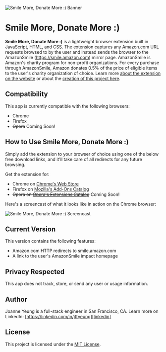![Smile More, Donate More :) Banner](https://github.com/jttyeung/smile-more-donate-more/blob/master/screenshots/smilemore-1400x560.png?raw=true)

Smile More, Donate More :)
======

**Smile More, Donate More :)** is a lightweight browser extension built in JavaScript, HTML, and CSS. The extension captures any Amazon.com URL requests browsed to by the user and instead sends the browser to the AmazonSmile (https://smile.amazon.com) mirror page. AmazonSmile is Amazon's charity program for non-profit organizations. For every purchase through AmazonSmile, Amazon donates 0.5% of the price of eligible items to the user's charity organization of choice. Learn more [about the extension on the website][website] or about the [creation of this project here][project].


## Compatibility

This app is currently compatible with the following browsers:
- Chrome
- Firefox
- ~~Opera~~ Coming Soon!


## How to Use **Smile More, Donate More :)**

Simply add the extension to your browser of choice using one of the below free download links, and it'll take care of all redirects for any future browsing.

Get the extension for:
- Chrome on [Chrome's Web Store][chrome-download]
- Firefox on [Mozilla's Add-Ons Catalog][mozilla-download]
- ~~Opera on [Opera's Extensions Catalog][opera-download]~~ Coming Soon!


Here's a screencast of what it looks like in action on the Chrome browser:

![Smile More, Donate More :) Screencast](https://github.com/jttyeung/smile-more-donate-more/blob/master/screenshots/smilemore-screencast.gif?raw=true)


## Current Version

This version contains the following features:
- Amazon.com HTTP redirects to smile.amazon.com
- A link to the user's AmazonSmile impact homepage


## Privacy Respected

This app does not track, store, or send any user or usage information.


## Author

Joanne Yeung is a full-stack engineer in San Francisco, CA.
Learn more on LinkedIn: [https://linkedin.com/in/jttyeung][linkedin]


## License

This project is licensed under the [MIT License][license].


[project]: https://jttyeung.github.io/2017/07/02/smile-more-donate-more.html
[chrome-download]: https://chrome.google.com/webstore/detail/smile-more-donate-more/lbicnnogjkpfkhokabdopjibhlcejhop
[mozilla-download]: https://addons.mozilla.org/en-US/firefox/addon/smile-more-donate-more/
[opera-download]: #
[linkedin]: https://linkedin.com/in/jttyeung
[license]: LICENSE
[website]: https://smilemoredonatemore.com
